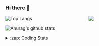 ### Hi there 👋

<!--
**tao8687/tao8687** is a ✨ _special_ ✨ repository because its `README.md` (this file) appears on your GitHub profile.

Here are some ideas to get you started:

- 🔭 I’m currently working on ...
- 🌱 I’m currently learning ...
- 👯 I’m looking to collaborate on ...
- 🤔 I’m looking for help with ...
- 💬 Ask me about ...
- 📫 How to reach me: ...
- 😄 Pronouns: ...
- ⚡ Fun fact: ...
-->

<img align='right' src="https://media.giphy.com/media/M9gbBd9nbDrOTu1Mqx/giphy.gif" width="240">

  
![Top Langs](https://github-readme-stats.vercel.app/api/top-langs/?username=tao8687&layout=compact&title_color=23238E&text_color=A67D3D)

![Anurag's github stats](https://github-readme-stats.vercel.app/api?username=tao8687&show_icons=true&&text_color=A67D3D&title_color=23238E&show_icons=false&count_private=true&hide=stars)

<details>
  <summary>:zap: Coding Stats</summary>
  <br>
    
<!--START_SECTION:waka-->
![Code Time](http://img.shields.io/badge/Code%20Time-596%20hrs%2021%20mins-blue)

![Profile Views](http://img.shields.io/badge/Profile%20Views-2-blue)

**🐱 My GitHub Data** 

> 🏆 263 Contributions in the Year 2022
 > 
> 📦 1.4 MB Used in GitHub's Storage 
 > 
> 🚫 Not Opted to Hire
 > 
> 📜 48 Public Repositories 
 > 
> 🔑 21 Private Repositories  
 > 
**I'm an Early 🐤** 

```text
🌞 Morning    117 commits    ██████████████████░░░░░░░   72.67% 
🌆 Daytime    21 commits     ███░░░░░░░░░░░░░░░░░░░░░░   13.04% 
🌃 Evening    23 commits     ███░░░░░░░░░░░░░░░░░░░░░░   14.29% 
🌙 Night      0 commits      ░░░░░░░░░░░░░░░░░░░░░░░░░   0.0%

```
📅 **I'm Most Productive on Monday** 

```text
Monday       34 commits     █████░░░░░░░░░░░░░░░░░░░░   21.12% 
Tuesday      26 commits     ████░░░░░░░░░░░░░░░░░░░░░   16.15% 
Wednesday    26 commits     ████░░░░░░░░░░░░░░░░░░░░░   16.15% 
Thursday     19 commits     ███░░░░░░░░░░░░░░░░░░░░░░   11.8% 
Friday       24 commits     ███░░░░░░░░░░░░░░░░░░░░░░   14.91% 
Saturday     15 commits     ██░░░░░░░░░░░░░░░░░░░░░░░   9.32% 
Sunday       17 commits     ██░░░░░░░░░░░░░░░░░░░░░░░   10.56%

```


📊 **This Week I Spent My Time On** 

```text
⌚︎ Time Zone: Asia/Shanghai

💬 Programming Languages: 
Makefile                 10 hrs 35 mins      ████████████░░░░░░░░░░░░░   51.05% 
C                        8 hrs 33 mins       ██████████░░░░░░░░░░░░░░░   41.27% 
Other                    28 mins             ░░░░░░░░░░░░░░░░░░░░░░░░░   2.28% 
Markdown                 25 mins             ░░░░░░░░░░░░░░░░░░░░░░░░░   2.03% 
Text                     13 mins             ░░░░░░░░░░░░░░░░░░░░░░░░░   1.06%

🔥 Editors: 
VS Code                  20 hrs 44 mins      █████████████████████████   100.0%

🐱‍💻 Projects: 
SylixOS                  13 hrs 33 mins      ████████████████░░░░░░░░░   65.32% 
sylixOS                  3 hrs 44 mins       ████░░░░░░░░░░░░░░░░░░░░░   18.03% 
vc0768                   2 hrs               ██░░░░░░░░░░░░░░░░░░░░░░░   9.65% 
news                     1 hr 1 min          █░░░░░░░░░░░░░░░░░░░░░░░░   4.92% 
VC0768_SDK_V3.0.0.18.3   25 mins             ░░░░░░░░░░░░░░░░░░░░░░░░░   2.08%

💻 Operating System: 
Linux                    20 hrs 44 mins      █████████████████████████   100.0%

```

**I Mostly Code in Python** 

```text
Python                   9 repos             ████████░░░░░░░░░░░░░░░░░   33.33% 
C++                      5 repos             ████░░░░░░░░░░░░░░░░░░░░░   18.52% 
C                        5 repos             ████░░░░░░░░░░░░░░░░░░░░░   18.52% 
Shell                    2 repos             █░░░░░░░░░░░░░░░░░░░░░░░░   7.41% 
JavaScript               2 repos             █░░░░░░░░░░░░░░░░░░░░░░░░   7.41%

```


**Timeline**

![Chart not found](https://raw.githubusercontent.com/tao8687/tao8687/master/charts/bar_graph.png) 


 Last Updated on 22/09/2022 02:29:44 UTC
<!--END_SECTION:waka-->
</details>
